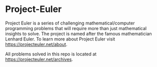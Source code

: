 # Project-Euler

Project Euler is a series of challenging mathematical/computer programming problems that will require more than just mathematical insights to solve.
The project is named after the famous mathematician Lenhard Euler. To learn more about Project Euler visit https://projecteuler.net/about.

All problems solved in this repo is located at https://projecteuler.net/archives.
